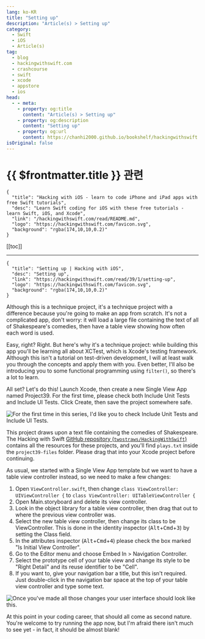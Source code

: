 ```yaml
---
lang: ko-KR
title: "Setting up"
description: "Article(s) > Setting up"
category:
  - Swift
  - iOS
  - Article(s)
tag: 
  - blog
  - hackingwithswift.com
  - crashcourse
  - swift
  - xcode
  - appstore
  - ios  
head:
  - - meta:
    - property: og:title
      content: "Article(s) > Setting up"
    - property: og:description
      content: "Setting up"
    - property: og:url
      content: https://chanhi2000.github.io/bookshelf/hackingwithswift.com/read/39/01-setting-up.html
isOriginal: false
---
```


# {{ $frontmatter.title }} 관련

```component VPCard
{
  "title": "Hacking with iOS - learn to code iPhone and iPad apps with free Swift tutorials",
  "desc": "Learn Swift coding for iOS with these free tutorials - learn Swift, iOS, and Xcode",
  "link": "/hackingwithswift.com/read/README.md",
  "logo": "https://hackingwithswift.com/favicon.svg",
  "background": "rgba(174,10,10,0.2)"
}
```

[[toc]]

---

```component VPCard
{
  "title": "Setting up | Hacking with iOS",
  "desc": "Setting up",
  "link": "https://hackingwithswift.com/read/39/1/setting-up",
  "logo": "https://hackingwithswift.com/favicon.svg",
  "background": "rgba(174,10,10,0.2)"
}
```

Although this is a technique project, it's a technique project with a difference because you're going to make an app from scratch. It's not a complicated app, don't worry: it will load a large file containing the text of all of Shakespeare's comedies, then have a table view showing how often each word is used.

Easy, right? Right. But here's why it's a technique project: while building this app you'll be learning all about XCTest, which is Xcode's testing framework. Although this isn't a tutorial on test-driven development, I will at least walk you through the concepts and apply them with you. Even better, I'll also be introducing you to some functional programming using `filter()`, so there's a lot to learn.

All set? Let's do this! Launch Xcode, then create a new Single View App named Project39. For the first time, please check both Include Unit Tests and Include UI Tests. Click Create, then save the project somewhere safe.

![For the first time in this series, I'd like you to check Include Unit Tests and Include UI Tests.](https://hackingwithswift.com/img/books/hws/39-1@2x.png)

This project draws upon a text file containing the comedies of Shakespeare. The Hacking with Swift [GitHub repository (<FontIcon icon="iconfont icon-github"/>`twostraws/HackingWithSwift`)](https://github.com/twostraws/HackingWithSwift) contains all the resources for these projects, and you'll find <FontIcon icon="fas fa-file-lines"/>`plays.txt` inside the <FontIcon icon="fas fa-folder-open"/>`project39-files` folder. Please drag that into your Xcode project before continuing.

As usual, we started with a Single View App template but we want to have a table view controller instead, so we need to make a few changes:

1. Open <FontIcon icon="fa-brands fa-swift"/>`ViewController.swift`, then change `class ViewController: UIViewController {` to `class ViewController: UITableViewController {`
2. Open Main.storyboard and delete its view controller.
3. Look in the object library for a table view controller, then drag that out to where the previous view controller was.
4. Select the new table view controller, then change its class to be ViewController. This is done in the identity inspector (<kbd>Alt</kbd>+<kbd>Cmd</kbd>+<kbd>3</kbd>) by setting the Class field.
5. In the attributes inspector (<kbd>Alt</kbd>+<kbd>Cmd</kbd>+<kbd>4</kbd>) please check the box marked "Is Initial View Controller".
6. Go to the Editor menu and choose Embed In > Navigation Controller.
7. Select the prototype cell of your table view and change its style to be "Right Detail" and its reuse identifier to be "Cell".
8. If you want to, give your navigation bar a title, but this isn't required. Just double-click in the navigation bar space at the top of your table view controller and type some text.

![Once you've made all those changes your user interface should look like this.](https://hackingwithswift.com/img/books/hws/39-2@2x.png)

At this point in your coding career, that should all come as second nature. You're welcome to try running the app now, but I'm afraid there isn't much to see yet - in fact, it should be almost blank!

